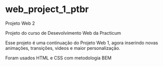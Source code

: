 # web_project_1_ptbr

Projeto Web 2 

Projeto do curso de Desevolvimento Web da Practicum

Esse projeto é uma continuação do Projeto Web 1, agora inserindo novas animações, transições, videos e maior personalização.

Foram usados HTML e CSS com metodologia BEM
